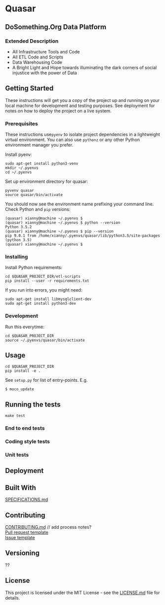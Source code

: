 # Quasar

## DoSomething.Org Data Platform

### Extended Description 

* All Infrastructure Tools and Code
* All ETL Code and Scripts
* Data Warehousing Code
* A Bright Light and Hope towards illuminating the dark corners of social injustice with the power of Data

## Getting Started
These instructions will get you a copy of the project up and running on your local machine for development and testing purposes. See deployment for notes on how to deploy the project on a live system.

### Prerequisites

These instructions use`pyenv` to isolate project dependencies in a lightweight virtual environment. You can also use `pythonz` or any other Python environment manager you prefer.

Install pyenv:

```
sudo apt-get install python3-venv
mkdir ~/.pyenvs
cd ~/.pyenvs
```

Set up environment directory for quasar:

```
pyvenv quasar
source quasar/bin/activate
```

You should now see the environment name prefixing your command line. Check Python and `pip` versions:

```
(quasar) xianny@machine ~/.pyenvs $
(quasar) xianny@machine ~/.pyenvs $ python --version
Python 3.5.2
(quasar) xianny@machine ~/.pyenvs $ pip --version
pip 9.0.1 from /home/xianny/.pyenvs/quasar/lib/python3.5/site-packages (python 3.5)
(quasar) xianny@machine ~/.pyenvs $ 

```

### Installing

Install Python requirements:

```
cd $QUASAR_PROJECT_DIR/etl-scripts
pip install --user -r requirements.txt
```

If you run into errors, you might need:

```
sudo apt-get install libmysqlclient-dev
sudo apt-get install python3-dev
```

### Development

Run this everytime:

```
cd $QUASAR_PROJECT_DIR
source ~/.pyenvs/quasar/bin/activate
```

## Usage

```
cd $QUASAR_PROJECT_DIR
pip install -e .
```

See `setup.py` for list of entry-points. E.g.

```
$ moco_update
```


## Running the tests

```
make test
```

### End to end tests

### Coding style tests

### Unit tests

## Deployment

## Built With

[SPECIFICATIONS.md](SPECIFICATIONS.md)

## Contributing

[CONTRIBUTING.md](CONTRIBUTING.md) // add process notes?  
[Pull request template](PULL_REQUEST_TEMPLATE)  
[Issue template](issue_template.md)  

## Versioning

??

## License
This project is licensed under the MIT License - see the [LICENSE.md](LICENSE.md) file for details.
